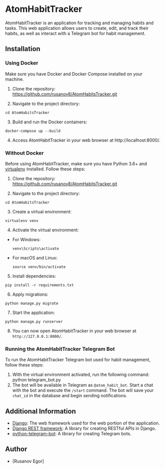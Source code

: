 # AtomHabitTracker

AtomHabitTracker is an application for tracking and managing habits and tasks. This web application allows users to create, edit, and track their habits, as well as interact with a Telegram bot for habit management.

## Installation

### Using Docker

Make sure you have Docker and Docker Compose installed on your machine.
1. Clone the repository:
https://github.com/rusanov8/AtomHabitsTracker.git


2. Navigate to the project directory: 
  ```
  cd AtomHabitsTracker
  ```


3. Build and run the Docker containers:
 ```
docker-compose up --build
```


4. Access AtomHabitTracker in your web browser at http://localhost:8000/.


### Without Docker

Before using AtomHabitTracker, make sure you have Python 3.6+ and [virtualenv](https://pypi.org/project/virtualenv) installed. Follow these steps:

1. Clone the repository:
https://github.com/rusanov8/AtomHabitsTracker.git


2. Navigate to the project directory: 
  ```
  cd AtomHabitsTracker
  ```


3. Create a virtual environment:
```
virtualenv venv
```

4. Activate the virtual environment:

- For Windows:

  ```
  venv\Scripts\activate
  ```

- For macOS and Linux:

  ```
  source venv/bin/activate
  ```

5. Install dependencies:
  ```
  pip install -r requirements.txt
  ```

6. Apply migrations:
```
python manage.py migrate
```

7. Start the application:
```
python manage.py runserver
```

8. You can now open AtomHabitTracker in your web browser at `http://127.0.0.1:8000/`.



### Running the AtomHabitTracker Telegram Bot

To run the AtomHabitTracker Telegram bot used for habit management, follow these steps:

1. With the virtual environment activated, run the following command:
python telegram_bot.py
2. The bot will be available in Telegram as `@atom_habit_bot`. Start a chat with the bot and execute the `/start` command. The bot will save your `chat_id` in the database and begin sending notifications.

## Additional Information

- [Django](https://www.djangoproject.com/): The web framework used for the web portion of the application.
- [Django REST framework](https://www.django-rest-framework.org/): A library for creating RESTful APIs in Django.
- [python-telegram-bot](https://python-telegram-bot.readthedocs.io/en/stable/): A library for creating Telegram bots.

## Author

* [Rusanov Egor]
